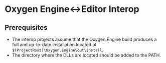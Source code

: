 # Oxygen Engine<->Editor Interop

## Prerequisites

- The interop projects assume that the Oxygen.Engine build produces a full and
  up-to-date installation located at `$(ProjectRoot)\Oxygen.Engine\out\install`.
- The directory where the DLLs are located should be added to the PATH.
